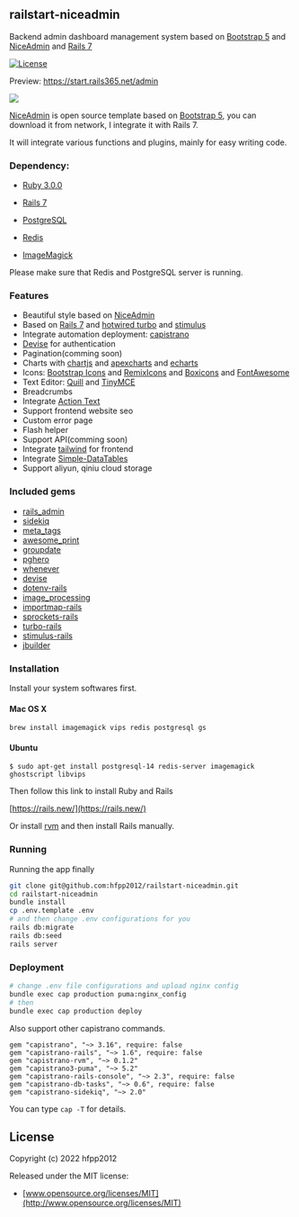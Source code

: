 ## railstart-niceadmin

Backend admin dashboard management system based on [Bootstrap 5](https://getbootstrap.com/) and [NiceAdmin](https://bootstrapmade.com/nice-admin-bootstrap-admin-html-template/) and [Rails 7](https://rubyonrails.org/)

[![License](http://img.shields.io/badge/license-MIT-green.svg?style=flat)](https://github.com/hfpp2012/railstart-niceadmin/blob/master/LICENSE)

Preview: https://start.rails365.net/admin

![](https://l.ruby-china.com/photo/hfpp2012/2de9f33b-690e-4f9b-9a2c-b1d3550d4601.png!large)

[NiceAdmin](https://bootstrapmade.com/nice-admin-bootstrap-admin-html-template/) is open source template based on [Bootstrap 5](https://getbootstrap.com/), you can download it from network, I integrate it with Rails 7.

It will integrate various functions and plugins, mainly for easy writing code.

### Dependency:

- [Ruby 3.0.0](https://www.ruby-lang.org/)

- [Rails 7](https://rubyonrails.org/)

- [PostgreSQL](https://www.postgresql.org/)

- [Redis](https://redis.io/)

- [ImageMagick](https://imagemagick.org/index.php)

Please make sure that Redis and PostgreSQL server is running.

### Features

- Beautiful style based on [NiceAdmin](https://bootstrapmade.com/nice-admin-bootstrap-admin-html-template/)
- Based on [Rails 7](https://rubyonrails.org/) and [hotwired turbo](https://turbo.hotwired.dev/) and [stimulus](https://stimulus.hotwired.dev/)
- Integrate automation deployment: [capistrano](https://github.com/capistrano/capistrano)
- [Devise](https://github.com/heartcombo/devise) for authentication
- Pagination(comming soon)
- Charts with [chartjs](https://www.chartjs.org/) and [apexcharts](https://apexcharts.com/) and [echarts](https://echarts.apache.org/zh/index.html)
- Icons: [Bootstrap Icons](https://icons.getbootstrap.com/) and [RemixIcons](https://remixicon.com/) and [Boxicons](https://boxicons.com/) and [FontAwesome](https://fontawesome.com/)
- Text Editor: [Quill](https://www.quill.org/) and [TinyMCE](https://www.tiny.cloud/)
- Breadcrumbs
- Integrate [Action Text](https://guides.rubyonrails.org/action_text_overview.html)
- Support frontend website seo
- Custom error page
- Flash helper
- Support API(comming soon)
- Integrate [tailwind](https://tailwindcss.com/) for frontend
- Integrate [Simple-DataTables](https://github.com/fiduswriter/Simple-DataTables)
- Support aliyun, qiniu cloud storage

### Included gems

- [rails_admin](https://github.com/railsadminteam/rails_admin)
- [sidekiq](https://github.com/mperham/sidekiq)
- [meta_tags](https://github.com/kpumuk/meta-tags)
- [awesome_print](https://github.com/awesome-print/awesome_print)
- [groupdate](https://github.com/ankane/groupdate)
- [pghero](https://github.com/ankane/pghero)
- [whenever](https://github.com/javan/whenever)
- [devise](https://github.com/heartcombo/devise)
- [dotenv-rails](https://github.com/bkeepers/dotenv)
- [image_processing](https://github.com/janko/image_processing)
- [importmap-rails](https://github.com/rails/importmap-rails)
- [sprockets-rails](https://github.com/rails/sprockets-rails)
- [turbo-rails](https://github.com/hotwired/turbo-rails)
- [stimulus-rails](https://github.com/hotwired/stimulus-rails)
- [jbuilder](https://github.com/rails/jbuilder)

### Installation

Install your system softwares first.

#### Mac OS X

```
brew install imagemagick vips redis postgresql gs
```

#### Ubuntu

```
$ sudo apt-get install postgresql-14 redis-server imagemagick ghostscript libvips
```

Then follow this link to install Ruby and Rails

[https://rails.new/](https://rails.new/)

Or install [rvm](https://rvm.io/) and then install Rails manually.

### Running

Running the app finally

```bash
git clone git@github.com:hfpp2012/railstart-niceadmin.git
cd railstart-niceadmin
bundle install
cp .env.template .env
# and then change .env configurations for you
rails db:migrate
rails db:seed
rails server
```

### Deployment

```bash
# change .env file configurations and upload nginx config
bundle exec cap production puma:nginx_config
# then
bundle exec cap production deploy
```

Also support other capistrano commands.

```
gem "capistrano", "~> 3.16", require: false
gem "capistrano-rails", "~> 1.6", require: false
gem "capistrano-rvm", "~> 0.1.2"
gem "capistrano3-puma", "~> 5.2"
gem "capistrano-rails-console", "~> 2.3", require: false
gem "capistrano-db-tasks", "~> 0.6", require: false
gem "capistrano-sidekiq", "~> 2.0"
```

You can type `cap -T` for details.

## License

Copyright (c) 2022 hfpp2012

Released under the MIT license:

- [www.opensource.org/licenses/MIT](http://www.opensource.org/licenses/MIT)
